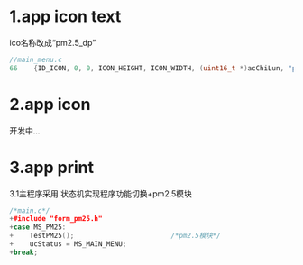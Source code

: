 # 1.app icon text

ico名称改成“pm2.5\_dp”

```c
//main_menu.c
66    {ID_ICON, 0, 0, ICON_HEIGHT, ICON_WIDTH, (uint16_t *)acChiLun, "pm2.5_dp"},
```

# 2.app icon

开发中...

# 3.app print

3.1主程序采用 状态机实现程序功能切换+pm2.5模块

```cpp
/*main.c*/
+#include "form_pm25.h"
+case MS_PM25:
+    TestPM25();                        /*pm2.5模块*/
+    ucStatus = MS_MAIN_MENU;
+break;
```



